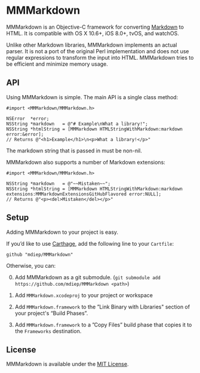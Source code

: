 # MMMarkdown
MMMarkdown is an Objective-C framework for converting [Markdown][] to HTML. It is compatible with OS X 10.6+, iOS 8.0+, tvOS, and watchOS.

Unlike other Markdown libraries, MMMarkdown implements an actual parser. It is not a port of the original Perl implementation and does not use regular expressions to transform the input into HTML. MMMarkdown tries to be efficient and minimize memory usage.

[Markdown]: http://daringfireball.net/projects/markdown/

## API
Using MMMarkdown is simple. The main API is a single class method:

    #import <MMMarkdown/MMMarkdown.h>
    
    NSError  *error;
    NSString *markdown   = @"# Example\nWhat a library!";
    NSString *htmlString = [MMMarkdown HTMLStringWithMarkdown:markdown error:&error];
    // Returns @"<h1>Example</h1>\n<p>What a library!</p>"

The markdown string that is passed in must be non-nil.

MMMarkdown also supports a number of Markdown extensions:

    #import <MMMarkdown/MMMarkdown.h>
    
    NSString *markdown   = @"~~Mistaken~~";
    NSString *htmlString = [MMMarkdown HTMLStringWithMarkdown:markdown extensions:MMMarkdownExtensionsGitHubFlavored error:NULL];
    // Returns @"<p><del>Mistaken</del></p>"

## Setup
Adding MMMarkdown to your project is easy.

If you’d like to use [Carthage](https://github.com/Carthage/Carthage), add the following line to your `Cartfile`:

```
github "mdiep/MMMarkdown"
```

Otherwise, you can:

0. Add MMMarkdown as a git submodule. (`git submodule add https://github.com/mdiep/MMMarkdown <path>`)

0. Add `MMMarkdown.xcodeproj` to your project or workspace

0. Add `MMMarkdown.framework` to the ”Link Binary with Libraries" section of your project's “Build Phases”.

0. Add `MMMarkdown.framework` to a ”Copy Files” build phase that copies it to the `Frameworks` destination.

## License
MMMarkdown is available under the [MIT License][].

[MIT License]: http://opensource.org/licenses/mit-license.php

